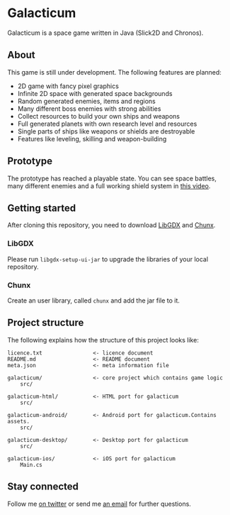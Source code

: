 Galacticum
==========
Galacticum is a space game written in Java (Slick2D and Chronos).

About
-----
This game is still under development. The following features are planned:

* 2D game with fancy pixel graphics
* Infinite 2D space with generated space backgrounds
* Random generated enemies, items and regions
* Many different boss enemies with strong abilities
* Collect resources to build your own ships and weapons
* Full generated planets with own research level and resources
* Single parts of ships like weapons or shields are destroyable
* Features like leveling, skilling and weapon-building

Prototype
---------
The prototype has reached a playable state. You can see space battles, many different enemies and a full working shield system in
[this video](http://www.youtube.com/watch?v=sGOPboD2_CA/ "Galacticum Prototype video").

Getting started
---------
After cloning this repository, you need to download [LibGDX](http://libgdx.badlogicgames.com) and [Chunx](https://github.com/MyRealityCoding/chunx).

### LibGDX

Please run ```libgdx-setup-ui-jar``` to upgrade the libraries of your local repository.

### Chunx

Create an user library, called ```chunx``` and add the jar file to it.

Project structure
---------

The following explains how the structure of this project looks like:

```
licence.txt                <- licence document
README.md                  <- README document
meta.json                  <- meta information file

galacticum/				   <- core project which contains game logic
	src/

galacticum-html/		   <- HTML port for galacticum
	src/

galacticum-android/		   <- Android port for galacticum.Contains assets.
	src/

galacticum-desktop/	       <- Desktop port for galacticum
	src/

galacticum-ios/			   <- iOS port for galacticum
	Main.cs
```

Stay connected
--------------
Follow me [on twitter](https://twitter.com/tweetmyreality/ "Miguel's twitter") or send me [an email](mailto:miguel-gonzalez@gmx.de "Miguel's Email") for further questions.

